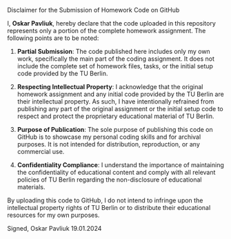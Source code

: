 Disclaimer for the Submission of Homework Code on GitHub

I, **Oskar Pavliuk**, hereby declare that the code uploaded in this repository represents only a portion of the complete homework assignment. The following points are to be noted:

1. **Partial Submission**: The code published here includes only my own work, specifically the main part of the coding assignment. It does not include the complete set of homework files, tasks, or the initial setup code provided by the TU Berlin.

2. **Respecting Intellectual Property**: I acknowledge that the original homework assignment and any initial code provided by the TU Berlin are their intellectual property. As such, I have intentionally refrained from publishing any part of the original assignment or the initial setup code to respect and protect the proprietary educational material of TU Berlin.

3. **Purpose of Publication**: The sole purpose of publishing this code on GitHub is to showcase my personal coding skills and for archival purposes. It is not intended for distribution, reproduction, or any commercial use.

4. **Confidentiality Compliance**: I understand the importance of maintaining the confidentiality of educational content and comply with all relevant policies of TU Berlin regarding the non-disclosure of educational materials.

By uploading this code to GitHub, I do not intend to infringe upon the intellectual property rights of TU Berlin or to distribute their educational resources for my own purposes.

Signed,
Oskar Pavliuk
19.01.2024